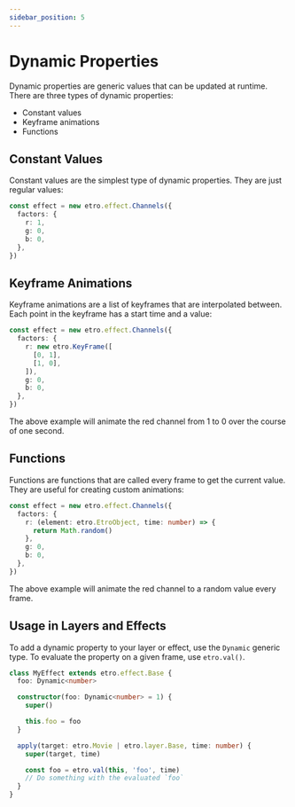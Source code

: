 ```yaml
---
sidebar_position: 5
---
```


# Dynamic Properties

Dynamic properties are generic values that can be updated at runtime. There are three types of dynamic properties:

- Constant values
- Keyframe animations
- Functions

## Constant Values

Constant values are the simplest type of dynamic properties. They are just regular values:

```ts
const effect = new etro.effect.Channels({
  factors: {
    r: 1,
    g: 0,
    b: 0,
  },
})
```

## Keyframe Animations

Keyframe animations are a list of keyframes that are interpolated between. Each point in the keyframe has a start time and a value:

```ts
const effect = new etro.effect.Channels({
  factors: {
    r: new etro.KeyFrame([
      [0, 1],
      [1, 0],
    ]),
    g: 0,
    b: 0,
  },
})
```

The above example will animate the red channel from 1 to 0 over the course of one second.

## Functions

Functions are functions that are called every frame to get the current value. They are useful for creating custom animations:

```ts
const effect = new etro.effect.Channels({
  factors: {
    r: (element: etro.EtroObject, time: number) => {
      return Math.random()
    },
    g: 0,
    b: 0,
  },
})
```

The above example will animate the red channel to a random value every frame.

## Usage in Layers and Effects

To add a dynamic property to your layer or effect, use the `Dynamic` generic type. To evaluate the property on a given frame, use `etro.val()`.

```ts
class MyEffect extends etro.effect.Base {
  foo: Dynamic<number>

  constructor(foo: Dynamic<number> = 1) {
    super()

    this.foo = foo
  }

  apply(target: etro.Movie | etro.layer.Base, time: number) {
    super(target, time)

    const foo = etro.val(this, 'foo', time)
    // Do something with the evaluated `foo`
  }
}
```
